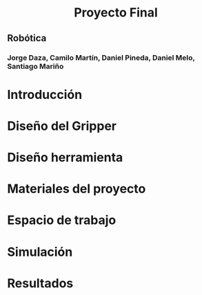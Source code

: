 <h1 align="center"; style="text-align:center;">Proyecto Final</h1>

## Robótica
### Jorge Daza, Camilo Martín, Daniel Pineda, Daniel Melo, Santiago Mariño

# Introducción
# Diseño del Gripper
# Diseño herramienta 
# Materiales del proyecto
# Espacio de trabajo 
# Simulación
# Resultados
